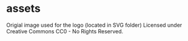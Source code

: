 assets
======
Origial image used for the logo (located in SVG folder) Licensed under Creative Commons CC0 - No Rights Reserved.
